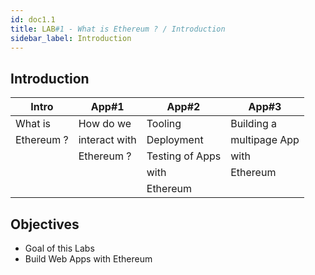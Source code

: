 ```yaml
---
id: doc1.1
title: LAB#1 - What is Ethereum ? / Introduction
sidebar_label: Introduction
---
```


## Introduction

  |       Intro    |      App#1      |     App#2       |     App#3       |
  |----------------|-----------------|-----------------|-----------------|
  |    What is     |   How do we     |    Tooling      |   Building a    |
  |   Ethereum ?   | interact with   |   Deployment    | multipage App   |
  |                |    Ethereum ?   | Testing of Apps |      with       |
  |                |                 |      with       |    Ethereum     |
  |                |                 |    Ethereum     |                 |


## Objectives
- Goal of this Labs
- Build Web Apps with Ethereum